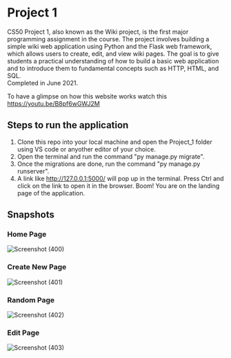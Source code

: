 # Project 1
CS50 Project 1, also known as the Wiki project, is the first major programming assignment in the course. The project involves building a simple wiki web application using Python and the Flask web framework, which allows users to create, edit, and view wiki pages. The goal is to give students a practical understanding of how to build a basic web application and to introduce them to fundamental concepts such as HTTP, HTML, and SQL.  
Completed in June 2021.  

To have a glimpse on how this website works watch this https://youtu.be/B8pf6wGWJ2M

## Steps to run the application
1. Clone this repo into your local machine and open the Project_1 folder using VS code or anyother editor of your choice.
2. Open the terminal and run the command "py manage.py migrate".
3. Once the migrations are done, run the command "py manage.py runserver". 
4. A link like http://127.0.0.1:5000/ will pop up in the terminal. Press Ctrl and click on the link to open it in the browser. Boom! You are on the landing page of the application.

## Snapshots
### Home Page
![Screenshot (400)](https://user-images.githubusercontent.com/65860350/231479727-c6d78299-bc56-4818-a629-846c6dec2636.png)
### Create New Page
![Screenshot (401)](https://user-images.githubusercontent.com/65860350/231479800-18edfd5f-3788-41be-8201-030efaa5f7c9.png)
### Random Page
![Screenshot (402)](https://user-images.githubusercontent.com/65860350/231479864-35df0dcd-940b-49a9-afab-c7db418c212a.png)
### Edit Page
![Screenshot (403)](https://user-images.githubusercontent.com/65860350/231479936-1c1e5a12-d669-42aa-befe-20eddcc17597.png)
